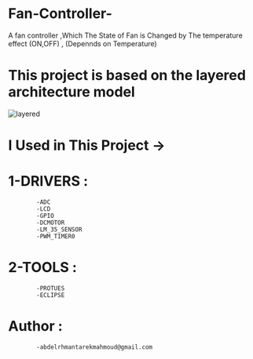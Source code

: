 # Fan-Controller-
A fan controller ,Which The State of Fan is Changed by The temperature effect (ON,OFF) , (Depennds on Temperature)

# This project is based on the layered architecture model




![layered](https://user-images.githubusercontent.com/85140058/155268143-26ef1334-e899-4c7a-a330-a293166443f0.png)



# I Used in This Project ->
# 1-DRIVERS :
            -ADC
            -LCD
            -GPIO
            -DCMOTOR
            -LM_35_SENSOR
            -PWM_TIMER0
# 2-TOOLS   :
            -PROTUES
            -ECLIPSE
# Author    :
            -abdelrhmantarekmahmoud@gmail.com
